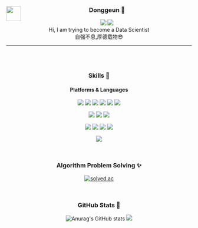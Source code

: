 
<div align="center">    
 <img align="left" width="40" src="https://user-images.githubusercontent.com/75469131/213887734-1f8f0fb6-4395-4aa6-b828-3b44b96d8f0f.gif" /> 
<!--<img width="40" src="https://user-images.githubusercontent.com/75469131/213887734-1f8f0fb6-4395-4aa6-b828-3b44b96d8f0f.gif" /> -->
<!-- <img align="right" height="100" src="https://user-images.githubusercontent.com/75469131/213887495-9953614d-3516-4781-98a2-17908e379c4f.gif" /></a> -->

  ### Donggeun 🤞
  <a href="mailto:kdk7854@gmail.com" target="_blank"><img src="https://img.shields.io/badge/kdk7854@gmail.com-EA4335?style=flat-square&logo=Gmail&logoColor=white"/></a>
    <a href="https://kangdg94.github.io/" target="_blank"><img src="https://img.shields.io/badge/Tech_Blog-DD0B78?style=flat-square&logo=GitHub%20Sponsors&logoColor=white"/></a>
 </br>
 Hi, I am trying to become a Data Scientist </br> 自强不息,厚德载物😎
 
  
  ---
  

<br/><br/>

### Skills 💪
#### Platforms & Languages
<p> 
 <img src="https://img.shields.io/badge/C++-00599C?style=flat-square&logo=C%2B%2B&logoColor=white" /> 
 <img src="https://img.shields.io/badge/Python-3776AB?style=flat-square&logo=Python&logoColor=white" />
 <img src="https://img.shields.io/badge/C-A8B9CC?style=flat-square&logo=C&logoColor=white" />
 <img src="https://img.shields.io/badge/Spring-6DB33F?style=flat-square&logo=Spring&logoColor=white" />
 <img src="https://img.shields.io/badge/Spring%20Boot-6DB33F?style=flat-square&logo=Spring%20Boot&logoColor=white" />
 <img src="https://img.shields.io/badge/Java-FA7343?style=flat-square&logo=Java&logoColor=white" />
</p>
<p>
 <img src="https://img.shields.io/badge/Apache%20Hadoop-66CCFF?style=flat-square&logo=Apache%20Hadoop&logoColor=black"/>
 <img src="https://img.shields.io/badge/Apache%20Kafka-231F20?style=flat-square&logo=Apache%20Kafka&logoColor=white"/> 
 <img src="https://img.shields.io/badge/Apache%20Nifi-4ACBD6?style=flat-square&logo=Apache%20Nifi&logoColor=white"/>
</p>
 <p>
 <img src="https://img.shields.io/badge/Apache%20Hive-FDEE21?style=flat-square&logo=Apache%20Hive&logoColor=black"/>
 <img src="https://img.shields.io/badge/HBase-EF2929?style=flat-square&logo=HBase&logoColor=white"/>
 <img src="https://img.shields.io/badge/PostgreSQL-4169E1?style=flat-square&logo=PostgreSQL&logoColor=black"/>
 <img src="https://img.shields.io/badge/MySQL-4479A1?style=flat-square&logo=MySQL&logoColor=black"/>
</p>
<p>
<img src="https://img.shields.io/badge/Docker-2496ED?style=flat-square&logo=Docker&logoColor=white"/>
</p>
 </br>
 
 <!-- <h2> Algorithm </h2> -->
 ### Algorithm Problem Solving ✨
 
<p>
 
 <!--[![Solved.ac Profile](http://mazassumnida.wtf/api/generate_badge?boj=kdk7854)](https://solved.ac/kdk7854)-->
 <a href="https://solved.ac/kdk7854"><img alt="solved.ac" src="http://mazassumnida.wtf/api/mini/generate_badge?boj=kdk7854"/></a>

</br>

 </p>
 
 ### GitHub Stats 🚀 

 
![Anurag's GitHub stats](https://github-readme-stats.vercel.app/api?username=kangdg94&show_icons=true&theme=radical)
<img align="centerleft" src="https://github-readme-stats.vercel.app/api/top-langs/?username=seondal&theme=dracula&exclude_repo=clone-web-scrapper,clone-zoom&hide=Procfile&layout=compact&langs_count=10"/>

</div>
